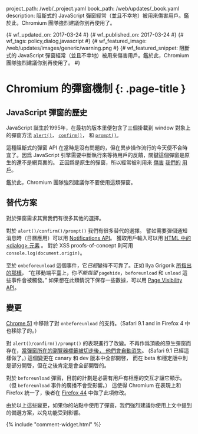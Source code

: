 project_path: /web/_project.yaml
book_path: /web/updates/_book.yaml
description: 阻斷式的 JavaScript 彈窗經常（並且不幸地）被用來傷害用戶。鑑於此，Chromium 團隊強烈建議你別再使用了。

{# wf_updated_on: 2017-03-24 #}
{# wf_published_on: 2017-03-24 #}
{# wf_tags: policy,dialog,javascript #}
{# wf_featured_image: /web/updates/images/generic/warning.png #}
{# wf_featured_snippet: 阻斷式的 JavaScript 彈窗經常（並且不幸地）被用來傷害用戶。鑑於此，Chromium 團隊強烈建議你別再使用了。 #}

# Chromium 的彈窗機制 {: .page-title }

## JavaScript 彈窗的歷史

JavaScript 誕生於1995年，在最初的版本里便包含了三個掛載到 window 對象上的彈窗方法 
[`alert()`](https://developer.mozilla.org/en-US/docs/Web/API/Window/alert)，
[`confirm()`](https://developer.mozilla.org/en-US/docs/Web/API/Window/confirm)，
和 [`prompt()`](https://developer.mozilla.org/en-US/docs/Web/API/Window/prompt)。

這種阻斷式的彈窗 API 在當時是沒有問題的，但在異步操作流行的今天便不合時宜了。因爲
JavaScript 引擎需要中斷執行來等待用戶的反饋，關鍵這個彈窗是原生的還不是網頁裏的。
正因爲是原生的彈窗，所以經常被利用來
[傷害](https://twitter.com/fugueish/status/702684718303588352)
[我們的](https://blog.malwarebytes.org/fraud-scam/2016/02/tech-support-scammers-use-new-browser-trick-to-defeat-blocking/)
[用戶](https://blog.malwarebytes.com/cybercrime/2013/12/android-pop-ups-warn-of-infection/)。

鑑於此，Chromium 團隊強烈建議你不要使用這類彈窗。

## 替代方案

對於彈窗需求其實我們有很多其他的選擇。

對於 `alert()/confirm()/prompt()` 我們有很多替代的選擇。 譬如需要彈個通知消息時（日曆應用）可以用
[Notifications API](https://developer.mozilla.org/en-US/docs/Web/API/Notifications_API)。
獲取用戶輸入可以用
[HTML 中的 &lt;dialog&gt; 元素](https://developer.mozilla.org/en-US/docs/Web/HTML/Element/dialog)
。 對於 XSS proofs-of-concept 則可用 `console.log(document.origin)`。

至於 `onbeforeunload` 這個事件，它*已經*變得不可靠了。正如 Ilya Grigorik 
[所指出的那樣](https://www.igvita.com/2015/11/20/dont-lose-user-and-app-state-use-page-visibility/)，
“在移動端平臺上，你*不能指望* `pagehide`，`beforeunload` 和 `unload` 這些事件會被觸發。”
如果想在此類情況下保存一些數據，可以用
[Page Visibility API](https://w3c.github.io/page-visibility/#introduction)。

## 變更

[Chrome 51](https://www.chromestatus.com/feature/5349061406228480)
中移除了對  `onbeforeunload` 的支持。（Safari 9.1 and in Firefox 4 中也移除了的。）

對 `alert()/confirm()/prompt()` 的表現進行了改變。不再作爲頂級的原生彈窗而存在，[當彈窗所在的瀏覽器標籤被切走後，
他們會自動消失](https://crbug.com/629964)。
(Safari 9.1 已經這樣做了。) 這個變更在 canary 和 dev 版本中全部開啓，
而在 beta 和穩定版中則是部分開啓，但在之後肯定是會全部開啓的。

對於 `beforeunload` 彈窗，目前的計劃是必需有用戶有相應的交互才讓它顯示。（但 `beforeunload` 事件的廣播不會受影響。）
這使得 Chromium 在表現上和 Firefox 統一了，後者在 [Firefox 44](https://bugzilla.mozilla.org/show_bug.cgi?id=636905) 
中做了此項修改。

由於以上這些變更，如果你的站點中使用了彈窗，我們強烈建議你使用上文中提到的備選方案，以免功能受到影響。

{% include "comment-widget.html" %}